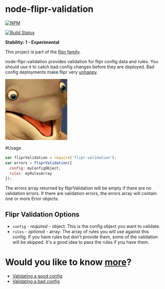node-flipr-validation
============

[![NPM](https://nodei.co/npm/flipr-validation.png?downloads=true&downloadRank=true&stars=true)](https://nodei.co/npm/flipr-validation/)

[![Build Status](https://travis-ci.org/godaddy/node-flipr-validation.svg)](https://travis-ci.org/godaddy/node-flipr-validation)

**Stability: 1 - Experimental** 

This project is part of the [flipr family](https://github.com/godaddy/node-flipr).

node-flipr-validation provides validation for flipr config data and rules.  You should use it to catch bad config changes before they are deployed.  Bad config deployments make flipr very [unhappy](http://i.imgur.com/GIBD0X4.gif).

![node-flipr-validation](/flipr.png?raw=true "node-flipr-validation")

#Usage
```javascript
var fliprValidation = require('flipr-validation');
var errors = fliprValidation({
  config: myConfigObject,
  rules: myRulesArray
});
```
The errors array returned by fliprValidation will be empty if there are no validation errors.  If there are validation errors, the errors array will contain one or more Error objects.

## Flipr Validation Options
* `config` - _required_ - object: This is the config object you want to validate.
* `rules` - _optional_ - array: The array of rules you will use against this config.  If you have rules but don't provide them, some of the validation will be skipped.  It's a good idea to pass the rules if you have them.

# Would you like to know [more](http://i.imgur.com/IOvYPfT.jpg)?
* [Validating a good config](/sample/validate-good-config.js)
* [Validating a bad config](/sample/validate-bad-config.js)
